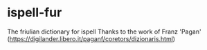 # ispell-fur
The friulian dictionary for ispell Thanks to the work of Franz 'Pagan' (https://digilander.libero.it/paganf/coretors/dizionaris.html)
